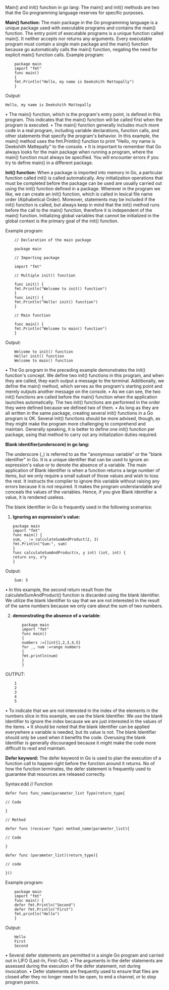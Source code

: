 Main() and init() function in go lang:
The main() and init() methods are two that the Go programming language reserves for specific purposes.

**Main() function:**
The main package in the Go programming language is a unique package used with executable programs and contains the main() function. The entry point of executable programs is a unique function called main(). It neither accepts nor returns any arguments. Every executable program must contain a single main package and the main() function because go automatically calls the main() function, negating the need for explicit main() function calls.
Example program:

		package main
		import "fmt"
		func main() 
		{
		fmt.Println("Hello, my name is Deekshith Mattepally")
		}

Output:

  	Hello, my name is Deekshith Mattepally

•	The main() function, which is the program's entry point, is defined in this program. This indicates that the main() function will be called first when the program is executed.
•	The main() function generally includes much more code in a real program, including variable declarations, function calls, and other statements that specify the program's behavior.
 In this example, the main() method uses the fmt.Println() function to print "Hello, my name is Deekshith Mattepally" to the console. 
•	It is important to remember that Go always looks for the main package when running a program, where the main() function must always be specified. You will encounter errors if you try to define main() in a different package.

**Init() function:**
When a package is imported into memory in Go, a particular function called init() is called automatically. Any initialization operations that must be completed before the package can be used are usually carried out using the init() function defined in a package.
Wherever in the program we like, we can create an init() function, which is called in lexical file name order (Alphabetical Order). Moreover, statements may be included if the init() function is called, but always keep in mind that the init() method runs before the call to the main() function, therefore it is independent of the main() function. Initializing global variables that cannot be initialized in the global context is the primary goal of the init() function.

Example program:

		// Declaration of the main package
		
		package main

		// Importing package
		
		import "fmt"

		// Multiple init() function
		
		func init() {
		fmt.Println("Welcome to init() function")
		}
		func init() {
		fmt.Println("Hello! init() function")
		}

		// Main function
		
		func main() {
		fmt.Println("Welcome to main() function")
		}
Output:

		Welcome to init() function
		Hello! init() function
		Welcome to main() function

•	The Go program in the preceding example demonstrates the init() function's concept. We define two init() functions in this program, and when they are called, they each output a message to the terminal. Additionally, we define the main() method, which serves as the program's starting point and merely outputs another message on the console.
•	As we can see, the two init() functions are called before the main() function when the application launches automatically. The two init() functions are performed in the order they were defined because we defined two of them.
•	As long as they are all written in the same package, creating several init() functions in a Go program is OK. Several init() functions should be more advised, though, as they might make the program more challenging to comprehend and maintain. Generally speaking, it is better to define one init() function per package, using that method to carry out any initialization duties required.

**Blank identifier(underscore) in go lang:**

The underscore (_) is referred to as the "anonymous variable" or the "blank identifier" in Go. It is a unique identifier that can be used to ignore an expression's value or to denote the absence of a variable.
The main application of Blank Identifier is when a function returns a large number of items, but we only require a small subset of those values and wish to toss the rest. It instructs the compiler to ignore this variable without raising any errors because it is not required. It makes the program understandable and conceals the values of the variables. Hence, if you give Blank Identifier a value, it is rendered useless.

The blank Identifier in Go is frequently used in the following scenarios:

1.	**Ignoring an expression's value:**

		package main
		import "fmt"
		func main() {
		sum, _ := calculateSumAndProduct(2, 3)
		fmt.Println("Sum:", sum)
		}
		func calculateSumAndProduct(x, y int) (int, int) {
		return x+y, x*y
		}

Output:

		Sum: 5


•	In this example, the second return result from the calculateSumAndProduct() function is discarded using the blank Identifier. We utilize the blank Identifier to say that we are not interested in the result of the same numbers because we only care about the sum of two numbers.

2.	**demonstrating the absence of a variable**:
         
			package main
			import "fmt"
			func main()
			{
			numbers :=[]int{1,2,3,4,5}
			for _, num :=range numbers
			{
			fmt.println(num)
			}
			}

	
OUTPUT:

		1
		2
		3
		4
		5

•	To indicate that we are not interested in the index of the elements in the numbers slice in this example, we use the blank Identifier. We use the blank Identifier to ignore the index because we are just interested in the values of the items.
•	It should be noted that the blank Identifier can be applied everywhere a variable is needed, but its value is not. The blank Identifier should only be used when it benefits the code. Overusing the blank Identifier is generally discouraged because it might make the code more difficult to read and maintain.

**Defer keyword:**
The defer keyword in Go is used to plan the execution of a function call to happen right before the function around it returns. No of how the function terminates, the defer statement is frequently used to guarantee that resources are released correctly.



Syntax:edd
	// Function
	
	defer func func_name(parameter_list Type)return_type{
	
	// Code
	
	}
	
	// Method
	
	defer func (receiver Type) method_name(parameter_list){
	
	// Code
	
	}
	
	defer func (parameter_list)(return_type){
	
	// code
	
	}()

Example program:

		package main
		import "fmt"
		func main() {
		defer fmt.Println("Second")
		defer fmt.Println("First")
		fmt.println("Hello")
		}

Output:

		Hello
		First
		Second

•	Several defer statements are permitted in a single Go program and carried out in LIFO (Last-In, First-Out).
•	The arguments in the defer statements are assessed during the execution of the defer statement, not during invocation.
•	Defer statements are frequently used to ensure that files are closed after they no longer need to be open, to end a channel, or to stop program panics.
